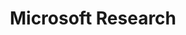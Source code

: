 ---
layout: page
title: Microsoft Research
description: 
img: assets/img/partners/ms.jpg
redirect: https://www.microsoft.com/en-us/research/
importance: 6
category: 
---